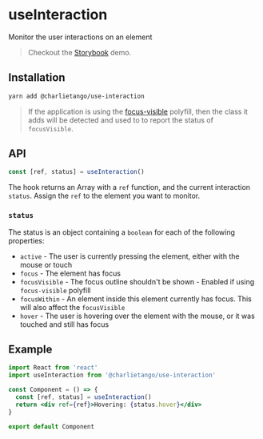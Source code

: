 # useInteraction

Monitor the user interactions on an element

> Checkout the [Storybook](https://ct-hooks.now.sh/?path=/story/useinteraction--readme) demo.

## Installation

```sh
yarn add @charlietango/use-interaction
```

> If the application is using the [focus-visible](https://github.com/WICG/focus-visible/) polyfill,
> then the class it adds will be detected and used to to report the status of `focusVisible`.

## API

```js
const [ref, status] = useInteraction()
```

The hook returns an Array with a `ref` function, and the current interaction `status`.
Assign the `ref` to the element you want to monitor.

### `status`

The status is an object containing a `boolean` for each of the following properties:

- `active` - The user is currently pressing the element, either with the mouse or touch
- `focus` - The element has focus
- `focusVisible` - The focus outline shouldn't be shown - Enabled if using `focus-visible` polyfill
- `focusWithin` - An element inside this element currently has focus. This will also affect the `focusVisible`
- `hover` - The user is hovering over the element with the mouse, or it was touched and still has focus

## Example

```jsx
import React from 'react'
import useInteraction from '@charlietango/use-interaction'

const Component = () => {
  const [ref, status] = useInteraction()
  return <div ref={ref}>Hovering: {status.hover}</div>
}

export default Component
```
